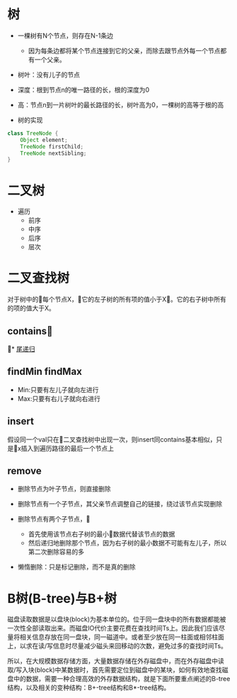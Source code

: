 # 树
* 一棵树有N个节点，则存在N-1条边
    * 因为每条边都将某个节点连接到它的父亲，而除去跟节点外每一个节点都有一个父亲。

* 树叶：没有儿子的节点
* 深度：根到节点n的唯一路径的长，根的深度为0
* 高：节点n到一片树叶的最长路径的长，树叶高为0，一棵树的高等于根的高
* 树的实现
```java
class TreeNode {
    Object element;
    TreeNode firstChild;
    TreeNode nextSibling;
}
```
# 二叉树
* 遍历
    * 前序
    * 中序
    * 后序
    * 层次

# 二叉查找树
对于树中的每个节点X，它的左子树的所有项的值小于X。它的右子树中所有的项的值大于X。

## contains
* [尾递归](https://www.zhihu.com/question/20761771)

## findMin findMax
* Min:只要有左儿子就向左进行
* Max:只要有右儿子就向右进行

## insert
假设同一个val只在二叉查找树中出现一次，则insert同contains基本相似，只是x插入到遍历路径的最后一个节点上

## remove

* 删除节点为叶子节点，则直接删除
* 删除节点有一个子节点，其父亲节点调整自己的链接，绕过该节点实现删除
* 删除节点有两个子节点，
    * 首先使用该节点右子树的最小数据代替该节点的数据
    * 然后递归地删除那个节点，因为右子树的最小数据不可能有左儿子，所以第二次删除容易的多


* 懒惰删除：只是标记删除，而不是真的删除

# B树(B-tree)与B+树
磁盘读取数据是以盘块(block)为基本单位的。位于同一盘块中的所有数据都能被一次性全部读取出来。而磁盘IO代价主要花费在查找时间Ts上。因此我们应该尽量将相关信息存放在同一盘块，同一磁道中。或者至少放在同一柱面或相邻柱面上，以求在读/写信息时尽量减少磁头来回移动的次数，避免过多的查找时间Ts。

所以，在大规模数据存储方面，大量数据存储在外存磁盘中，而在外存磁盘中读取/写入块(block)中某数据时，首先需要定位到磁盘中的某块，如何有效地查找磁盘中的数据，需要一种合理高效的外存数据结构，就是下面所要重点阐述的B-tree结构，以及相关的变种结构：B+-tree结构和B*-tree结构。

